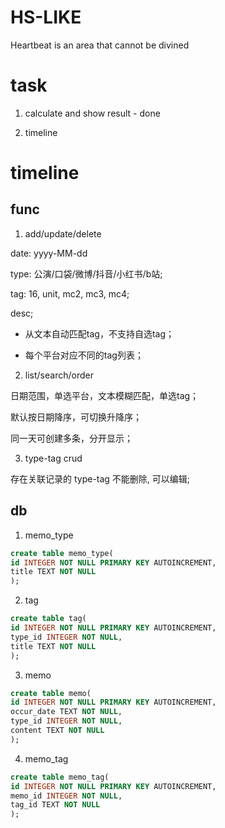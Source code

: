 # HS-LIKE
Heartbeat is an area that cannot be divined

# task

1. calculate and show result - done

2. timeline

# timeline

## func

1. add/update/delete

date: yyyy-MM-dd

type: 公演/口袋/微博/抖音/小红书/b站;

tag: 16, unit, mc2, mc3, mc4;

desc;

- 从文本自动匹配tag，不支持自选tag；

- 每个平台对应不同的tag列表；

2. list/search/order

日期范围，单选平台，文本模糊匹配，单选tag；

默认按日期降序，可切换升降序；

同一天可创建多条，分开显示；

3. type-tag crud

存在关联记录的 type-tag 不能删除, 可以编辑;

## db

1. memo_type

```sql
create table memo_type(
id INTEGER NOT NULL PRIMARY KEY AUTOINCREMENT,
title TEXT NOT NULL
);
```

2. tag

```sql
create table tag(
id INTEGER NOT NULL PRIMARY KEY AUTOINCREMENT,
type_id INTEGER NOT NULL,
title TEXT NOT NULL
);
```

3. memo

```sql
create table memo(
id INTEGER NOT NULL PRIMARY KEY AUTOINCREMENT,
occur_date TEXT NOT NULL,
type_id INTEGER NOT NULL,
content TEXT NOT NULL
);
```

4. memo_tag

```sql
create table memo_tag(
id INTEGER NOT NULL PRIMARY KEY AUTOINCREMENT,
memo_id INTEGER NOT NULL,
tag_id TEXT NOT NULL
);
```

